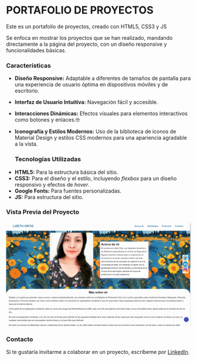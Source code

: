# PORTAFOLIO DE PROYECTOS
Este es un portafolio de proyectos, creado con HTML5, CSS3 y JS

Se enfoca en mostrar los proyectos que se han realizado, mandando directamente a la página del proyecto, con un diseño responsive y funcionalidades básicas.

### Características

* **Diseño Responsive:** Adaptable a diferentes de tamaños de pantalla para una experiencia de usuario óptima en dispositivos móviles y de escritorio.

* **Interfaz de Usuario Intuitiva:** Navegación fácil y accesible.
  
* **Interacciones Dinámicas:** Efectos visuales para elementos interactivos como botones y enlaces.🤓
  
* **Iconografía y Estilos Modernos:** Uso de la biblioteca de íconos de Material Design y estilos CSS modernos para una apariencia agradable a la vista.

  ### Tecnologías Utilizadas
+ **HTML5:** Para la estructura básica del sitio.
+ **CSS3:** Para el diseño y el estilo, incluyendo _flexbox_ para un diseño responsivo y efectos de _hover_.
+ **Google Fonts:** Para fuentes personalizadas.
+ **JS:** Para estructura del sitio.

### Vista Previa del Proyecto
![Demo](assets/images/PROYECT.png)

### Contacto
Si te gustaría invitarme a colaborar en un proyecto, escríbeme por [Linkedln](https://www.linkedin.com/in/liioh/).
